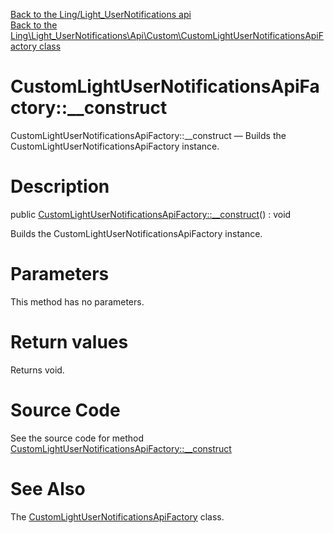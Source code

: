[Back to the Ling/Light_UserNotifications api](https://github.com/lingtalfi/Light_UserNotifications/blob/master/doc/api/Ling/Light_UserNotifications.md)<br>
[Back to the Ling\Light_UserNotifications\Api\Custom\CustomLightUserNotificationsApiFactory class](https://github.com/lingtalfi/Light_UserNotifications/blob/master/doc/api/Ling/Light_UserNotifications/Api/Custom/CustomLightUserNotificationsApiFactory.md)


CustomLightUserNotificationsApiFactory::__construct
================



CustomLightUserNotificationsApiFactory::__construct — Builds the CustomLightUserNotificationsApiFactory instance.




Description
================


public [CustomLightUserNotificationsApiFactory::__construct](https://github.com/lingtalfi/Light_UserNotifications/blob/master/doc/api/Ling/Light_UserNotifications/Api/Custom/CustomLightUserNotificationsApiFactory/__construct.md)() : void




Builds the CustomLightUserNotificationsApiFactory instance.




Parameters
================

This method has no parameters.


Return values
================

Returns void.








Source Code
===========
See the source code for method [CustomLightUserNotificationsApiFactory::__construct](https://github.com/lingtalfi/Light_UserNotifications/blob/master/Api/Custom/CustomLightUserNotificationsApiFactory.php#L21-L24)


See Also
================

The [CustomLightUserNotificationsApiFactory](https://github.com/lingtalfi/Light_UserNotifications/blob/master/doc/api/Ling/Light_UserNotifications/Api/Custom/CustomLightUserNotificationsApiFactory.md) class.



